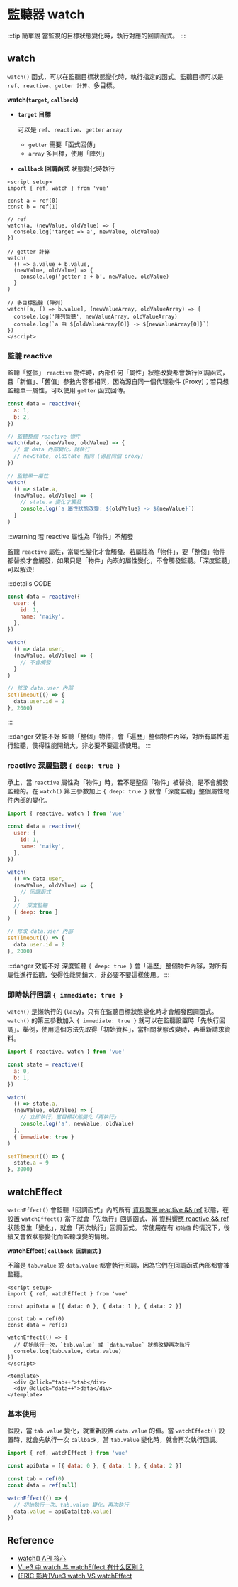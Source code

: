 # 監聽器 watch

:::tip 簡單說
當監視的目標狀態變化時，執行對應的回調函式。
:::

## watch

`watch()` 函式，可以在監聽目標狀態變化時，執行指定的函式。監聽目標可以是 `ref`、`reactive`、`getter 計算`、多目標。

**watch(`target`, `callback`)**

- **`target` 目標**

  可以是 `ref`、`reactive`、`getter` `array`

  - `getter` 需要「函式回傳」
  - `array` 多目標，使用「陣列」

- **`callback` 回調函式** 狀態變化時執行

```vue {8-10,13-18,21-24}
<script setup>
import { ref, watch } from 'vue'

const a = ref(0)
const b = ref(1)

// ref
watch(a, (newValue, oldValue) => {
  console.log('target => a', newValue, oldValue)
})

// getter 計算
watch(
  () => a.value + b.value,
  (newValue, oldValue) => {
    console.log('getter a + b', newValue, oldValue)
  }
)

// 多目標監聽 (陣列)
watch([a, () => b.value], (newValueArray, oldValueArray) => {
  console.log('陣列監聽', newValueArray, oldValueArray)
  console.log(`a 由 ${oldValueArray[0]} -> ${newValueArray[0]}`)
})
</script>
```

### 監聽 reactive

監聽「整個」 `reactive` 物件時，內部任何「屬性」狀態改變都會執行回調函式，且「新值」、「舊值」參數內容都相同，因為源自同一個代理物件 (Proxy)；若只想監聽單一屬性，可以使用 `getter` 函式回傳。

```js {7-10,13-19}
const data = reactive({
  a: 1,
  b: 2,
})

// 監聽整個 reactive 物件
watch(data, (newValue, oldValue) => {
  // 當 data 內部變化，就執行
  // newState, oldState 相同 (源自同個 proxy)
})

// 監聽單一屬性
watch(
  () => state.a,
  (newValue, oldValue) => {
    // state.a 變化才觸發
    console.log(`a 屬性狀態改變: ${oldValue} -> ${newValue}`)
  }
)
```

:::warning 若 reactive 屬性為「物件」不觸發

監聽 `reactive` 屬性，當屬性變化才會觸發。若屬性為「物件」，要「整個」物件都替換才會觸發，如果只是「物件」內崁的屬性變化，不會觸發監聽。「深度監聽」可以解決!

:::details CODE

```js {2-5}
const data = reactive({
  user: {
    id: 1,
    name: 'naiky',
  },
})

watch(
  () => data.user,
  (newValue, oldValue) => {
    // 不會觸發
  }
)

// 修改 data.user 內部
setTimeout(() => {
  data.user.id = 2
}, 2000)
```

:::

:::danger 效能不好
監聽「整個」物件，會「遍歷」整個物件內容，對所有屬性進行監聽，使得性能開銷大，非必要不要這樣使用。
:::

### reactive 深層監聽 `{ deep: true }`

承上，當 `reactive` 屬性為「物件」時，若不是整個「物件」被替換，是不會觸發監聽的。在 `watch()` 第三參數加上 `{ deep: true }` 就會「深度監聽」整個屬性物件內部的變化。

```js {16}
import { reactive, watch } from 'vue'

const data = reactive({
  user: {
    id: 1,
    name: 'naiky',
  },
})

watch(
  () => data.user,
  (newValue, oldValue) => {
    // 回調函式
  },
  //  深度監聽
  { deep: true }
)

// 修改 data.user 內部
setTimeout(() => {
  data.user.id = 2
}, 2000)
```

:::danger 效能不好
深度監聽 `{ deep: true }` 會「遍歷」整個物件內容，對所有屬性進行監聽，使得性能開銷大，非必要不要這樣使用。
:::

### 即時執行回調 `{ immediate: true }`

`watch()` 是懶執行的 (`lazy`)，只有在監聽目標狀態變化時才會觸發回調函式。`watch()` 的第三參數加入 `{ immediate: true }` 就可以在監聽設置時「先執行回調」。舉例，使用這個方法先取得「初始資料」，當相關狀態改變時，再重新請求資料。

```js {14}
import { reactive, watch } from 'vue'

const state = reactive({
  a: 0,
  b: 1,
})

watch(
  () => state.a,
  (newValue, oldValue) => {
    // 立即執行，當目標狀態變化「再執行」
    console.log('a', newValue, oldValue)
  },
  { immediate: true }
)

setTimeout(() => {
  state.a = 9
}, 3000)
```

## watchEffect

`watchEffect()` 會監聽「回調函式」內的所有 [資料響應 reactive && ref] 狀態，在設置 `watchEffect()` 當下就會「先執行」回調函式、當 [資料響應 reactive && ref] 狀態發生「變化」，就會「再次執行」回調函式。
常使用在有 `初始值` 的情況下，後續又會依狀態變化而監聽改變的情境。

**watchEffect( `callback 回調函式` )**

不論是 `tab.value` 或 `data.value` 都會執行回調，因為它們在回調函式內部都會被監聽。

```vue {9-12}
<script setup>
import { ref, watchEffect } from 'vue'

const apiData = [{ data: 0 }, { data: 1 }, { data: 2 }]

const tab = ref(0)
const data = ref(0)

watchEffect(() => {
  // 初始執行一次，`tab.value` 或 `data.value` 狀態改變再次執行
  console.log(tab.value, data.value)
})
</script>

<template>
  <div @click="tab++">tab</div>
  <div @click="data++">data</div>
</template>
```

### 基本使用

假設，當 `tab.value` 變化，就重新設置 `data.value` 的值。當 `watchEffect()` 設置時，就會先執行一次 `callback`，當 `tab.value` 變化時，就會再次執行回調。

```js {8-11}
import { ref, watchEffect } from 'vue'

const apiData = [{ data: 0 }, { data: 1 }, { data: 2 }]

const tab = ref(0)
const data = ref(null)

watchEffect(() => {
  // 初始執行一次、tab.value 變化，再次執行
  data.value = apiData[tab.value]
})
```

## Reference

[資料響應 reactive && ref]: /Vue/reactive-ref

- [watch() API 核心](https://cn.vuejs.org/api/reactivity-core.html#watch)
- [Vue3 中 watch 与 watchEffect 有什么区别？](https://www.zhihu.com/question/462378193)
- [(ERIC 影片)Vue3 watch VS watchEffect](https://www.youtube.com/watch?time_continue=351&v=QkadKspKoJo&source_ve_path=MTI3Mjk5LDI4NjYzLDI4NjYzLDEyNzMwMSwxMjcyOTksMjM4NTE&feature=emb_title)
